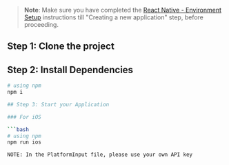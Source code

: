>**Note**: Make sure you have completed the [React Native - Environment Setup](https://reactnative.dev/docs/environment-setup) instructions till "Creating a new application" step, before proceeding.

## Step 1: Clone the project
## Step 2: Install Dependencies

```bash
# using npm
npm i

## Step 3: Start your Application

### For iOS

```bash
# using npm
npm run ios

NOTE: In the PlatformInput file, please use your own API key

